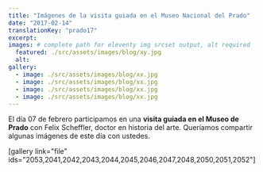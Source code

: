 ```yaml
---
title: "Imágenes de la visita guiada en el Museo Nacional del Prado"
date: "2017-02-14"
translationKey: "prado17"
excerpt:
images: # complete path for eleventy img srcset output, alt required
  featured: ./src/assets/images/blog/xy.jpg
  alt:
gallery:
  - image: ./src/assets/images/blog/xx.jpg
  - image: ./src/assets/images/blog/xx.jpg
  - image: ./src/assets/images/blog/xx.jpg
  - image: ./src/assets/images/blog/xx.jpg
---
```


El día 07 de febrero participamos en una **visita guiada en el Museo de Prado** con Felix Scheffler, doctor en historia del arte. Queríamos compartir algunas imágenes de este día con ustedes.

\[gallery link="file" ids="2053,2041,2042,2043,2044,2045,2046,2047,2048,2050,2051,2052"\]
